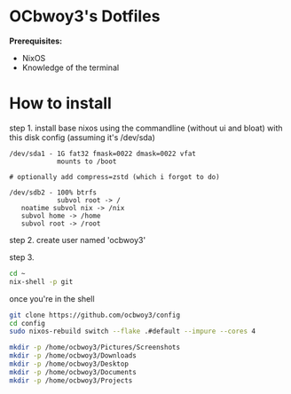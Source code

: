 # OCbwoy3's Dotfiles

**Prerequisites:**

- NixOS
- Knowledge of the terminal

# How to install

step 1. install base nixos using the commandline (without ui and bloat) with this disk config (assuming it's /dev/sda)

```
/dev/sda1 - 1G fat32 fmask=0022 dmask=0022 vfat
            mounts to /boot

# optionally add compress=zstd (which i forgot to do)

/dev/sdb2 - 100% btrfs
            subvol root -> /
   noatime subvol nix -> /nix
   subvol home -> /home
   subvol root -> /root
```

step 2. create user named 'ocbwoy3'

step 3. 

```bash
cd ~
nix-shell -p git
```

once you're in the shell

```bash
git clone https://github.com/ocbwoy3/config
cd config
sudo nixos-rebuild switch --flake .#default --impure --cores 4
```

```bash
mkdir -p /home/ocbwoy3/Pictures/Screenshots
mkdir -p /home/ocbwoy3/Downloads
mkdir -p /home/ocbwoy3/Desktop
mkdir -p /home/ocbwoy3/Documents
mkdir -p /home/ocbwoy3/Projects
```
